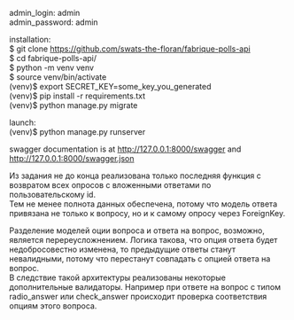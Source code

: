 admin_login: admin\
admin_password: admin

installation:\
$ git clone https://github.com/swats-the-floran/fabrique-polls-api \
$ cd fabrique-polls-api/\
$ python -m venv venv\
$ source venv/bin/activate\
(venv)$ export SECRET_KEY=some_key_you_generated\
(venv)$ pip install -r requirements.txt\
(venv)$ python manage.py migrate

launch:\
(venv)$ python manage.py runserver

swagger documentation is at http://127.0.0.1:8000/swagger and http://127.0.0.1:8000/swagger.json

Из задания не до конца реализована только последняя функция с возвратом всех опросов с вложенными ответами по пользовательскому id.\
Тем не менее полнота данных обеспечена, потому что модель ответа привязана не только к вопросу, но и к самому опросу через ForeignKey.

Разделение моделей оции вопроса и ответа на вопрос, возможно, является перереусложнением. Логика такова, что опция ответа будет недобросовестно изменена, то предыдущие ответы станут невалидными, потому что перестанут совпадать с опцией ответа на вопрос.\
В следствие такой архитектуры реализованы некоторые дополнительные валидаторы. Например при ответе на вопрос с типом radio_answer или check_answer происходит проверка соответствия опциям этого вопроса.
